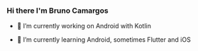 ### Hi there I'm Bruno Camargos

- 🔭 I’m currently working on Android with Kotlin
- 🌱 I’m currently learning Android, sometimes Flutter and iOS

  </div>
